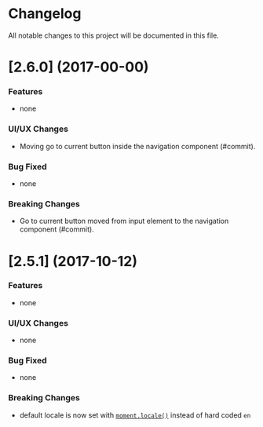 # Changelog
All notable changes to this project will be documented in this file.

<a name="2.6.0"></a>
# [2.6.0] (2017-00-00)

### Features
- none

### UI/UX Changes
- Moving go to current button inside the navigation component (#commit).

### Bug Fixed
- none

### Breaking Changes
- Go to current button moved from input element to the navigation component (#commit).



<a name="2.5.1"></a>
# [2.5.1] (2017-10-12)

### Features
- none

### UI/UX Changes
- none

### Bug Fixed
- none

### Breaking Changes
- default locale is now set with [`moment.locale()`](https://momentjs.com/docs/#/i18n/getting-locale/) instead of hard coded `en` 


